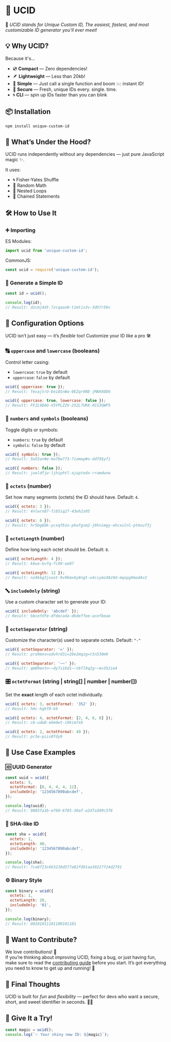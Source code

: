 # 🎉 UCID

🔑 _UCID stands for Unique Custom ID, The easiest, fastest, and most customizable ID generator you'll ever meet!_

## 💡 Why UCID?

Because it's...

- 💿 **Compact** — Zero dependencies!
- 🪶 **Lightweight** — Less than 20kb!
- 🧠 **Simple** — Just call a single function and boom 💥: instant ID!
- 🔐 **Secure** — Fresh, unique IDs every. single. time.
- 🌀 **CLI** — spin up IDs faster than you can blink

## 📦 Installation

```sh
npm install unique-custom-id
```

## 🧬 What’s Under the Hood?

UCID runs independently without any dependencies — just pure JavaScript magic ✨.

It uses:

- 🌀 Fisher-Yates Shuffle
- 🎲 Random Math
- 🔁 Nested Loops
- 🔗 Chained Statements

## 🛠️ How to Use It

### ➕ Importing

ES Modules:

```js
import ucid from 'unique-custom-id';
```

CommonJS:

```js
const ucid = require('unique-custom-id');
```

### 🚀 Generate a Simple ID

```js
const id = ucid();

console.log(id);
// Result: dzcmj4dt-7zcqaoo0-t1mtis3v-3dh7r59v
```

## 🧩 Configuration Options

UCID isn’t just easy — it’s _flexible_ too! Customize your ID like a pro 🛠️

### 🔠 `uppercase` and `lowercase` (booleans)

Control letter casing:

- `lowercase`: `true` by default
- `uppercase`: `false` by default

```js
ucid({ uppercase: true });
// Result: TevajtrU-Eei8SnWa-0EZqr6NE-jMAHX0D6

ucid({ uppercase: true, lowercase: false });
// Result: FFJL9DAO-V3YPLZ2V-252L7URX-XCS3GWP5
```

### 🔢 `numbers` and `symbols` (booleans)

Toggle digits or symbols:

- `numbers`: `true` by default
- `symbols`: `false` by default

```js
ucid({ symbols: true });
// Result: 5w55an#e-kw7bw7f3-7iomwp#o-dd79$yf1

ucid({ numbers: false });
// Result: jueldfjw-ljhiphtl-ajuptedx-rramdwne
```

### 🍡 `octets` (number)

Set how many segments (octets) the ID should have. Default: `4`.

```js
ucid({ octets: 3 });
// Result: 4nlwrx87-fi65iq27-43wh2s05

ucid({ octets: 6 });
// Result: hr5bg68k-ycxqfb1o-pkofgsm2-j6hnimgy-ehcxulnl-ptmvuf3j
```

### 📏 `octetLength` (number)

Define how long each octet should be. Default: `8`.

```js
ucid({ octetLength: 4 });
// Result: k6ue-bvfq-fc99-oe07

ucid({ octetLength: 12 });
// Result: nz4kkg3jxxot-9v9bmx6y8ngt-x4ciymz48z9d-mqopg9mad4v2
```

### 🔤 `includeOnly` (string)

Use a custom character set to generate your ID:

```js
ucid({ includeOnly: 'abcdef' });
// Result: bbcefdfe-dfdecada-dbdeffee-acefbeae
```

### 🧯 `octetSeparator` (string)

Customize the character(s) used to separate octets. Default: `"-"`

```js
ucid({ octetSeparator: '=' });
// Result: pro9mns=odvhrd3i=28e2mqzg=t3n530m9

ucid({ octetSeparator: '~~' });
// Result: qm09extn~~dy7s1bd1~~t6fl9q2g~~mv352ie4
```

### 🎛️ `octetFormat` (string | string[] | number | number[])

Set the **exact** length of each octet individually.

```js
ucid({ octets: 3, octetFormat: '352' });
// Result: h0c-hgkf0-k9

ucid({ octets: 4, octetFormat: [2, 4, 6, 8] });
// Result: cb-udw8-e6m4wt-i9kim7xb

ucid({ octets: 2, octetFormat: 49 });
// Result: pr3e-piis0fdy9
```

## 🧪 Use Case Examples

### 🆔 UUID Generator

```js
const uuid = ucid({
  octets: 5,
  octetFormat: [8, 4, 4, 4, 12],
  includeOnly: '1234567890abcdef',
});

console.log(uuid);
// Result: 9803fa1b-e760-6765-30af-a2d7a389c5f6
```

### 🔐 SHA-like ID

```js
const sha = ucid({
  octets: 1,
  octetLength: 40,
  includeOnly: '1234567890abcdef',
});

console.log(sha);
// Result: 7ca8f13c663210d577a82fd91aa39227f24d2791
```

### ⚙️ Binary Style

```js
const binary = ucid({
  octets: 1,
  octetLength: 20,
  includeOnly: '01',
});

console.log(binary);
// Result: 00101011101100101101
```

## 🤝 Want to Contribute?

We love contributions! 💙  
If you’re thinking about improving UCID, fixing a bug, or just having fun, make sure to read the [contributing guide](https://github.com/calebephrem/ucid/blob/main/CONTRIBUTING.md) before you start. It’s got everything you need to know to get up and running! 🚀

## 🧸 Final Thoughts

UCID is built for _fun_ and _flexibility_ — perfect for devs who want a secure, short, and sweet identifier in seconds. 🧑‍💻

## 🌟 Give It a Try!

```js
const magic = ucid();
console.log(`✨ Your shiny new ID: ${magic}`);
```
